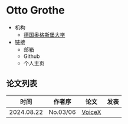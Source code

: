 # Otto Grothe

- 机构
  - [德国奥格斯堡大学](../Institutions/DEU-Augsburg_University_德国奥格斯堡大学.md)
- 链接
  - 邮箱
  - Github
  - 个人主页

## 论文列表

| 时间 | 作者序 | 论文 | 发表 |
|:-:|:-:|---|---|
| 2024.08.22 | No.03/06 | [VoiceX](../Models/E2E/2024.08.22_VoiceX.md) | 
